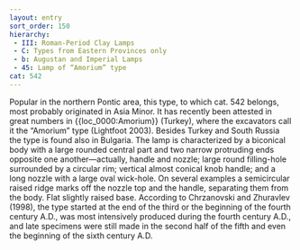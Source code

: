```yaml
---
layout: entry
sort_order: 150
hierarchy:
 - III: Roman-Period Clay Lamps
 - C: Types from Eastern Provinces only
 - b: Augustan and Imperial Lamps
 - 45: Lamp of “Amorium” type
cat: 542
---
```


Popular in the northern Pontic area, this type, to which cat. 542 belongs, most probably originated in Asia Minor. It has recently been attested in great numbers in {{loc_0000:Amorium}} (Turkey), where the excavators call it the “Amorium” type (Lightfoot 2003). Besides Turkey and South Russia the type is found also in Bulgaria. The lamp is characterized by a biconical body with a large rounded central part and two narrow protruding ends opposite one another—actually, handle and nozzle; large round filling-hole surrounded by a circular rim; vertical almost conical knob handle; and a long nozzle with a large oval wick-hole. On several examples a semicircular raised ridge marks off the nozzle top and the handle, separating them from the body. Flat slightly raised base. According to Chrzanovski and Zhuravlev (1998), the type started at the end of the third or the beginning of the fourth century A.D., was most intensively produced during the fourth century A.D., and late specimens were still made in the second half of the fifth and even the beginning of the sixth century A.D.
